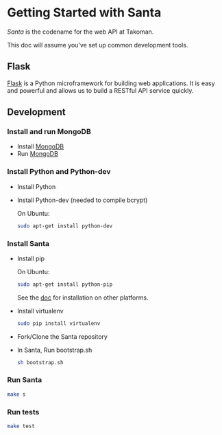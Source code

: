 # Getting Started with Santa

*Santa* is the codename for the web API at Takoman.

This doc will assume you've set up common development tools.

## Flask

[Flask](http://flask.pocoo.org/) is a Python microframework for building web applications. It is easy and powerful and allows us to build a RESTful API service quickly.

## Development

### Install and run MongoDB

 - Install [MongoDB](http://docs.mongodb.org/manual/installation/)
 - Run [MongoDB](http://docs.mongodb.org/manual/tutorial/manage-mongodb-processes/)

### Install Python and Python-dev
 - Install Python
 - Install Python-dev (needed to compile bcrypt)

   On Ubuntu:
   ```bash
   sudo apt-get install python-dev
   ```

### Install Santa
 - Install pip

   On Ubuntu:
   ```bash
   sudo apt-get install python-pip
   ```
   See the [doc](http://pip.readthedocs.org/en/latest/installing.html) for installation on other platforms.

 - Install virtualenv

   ```bash
   sudo pip install virtualenv
   ```
 
 - Fork/Clone the Santa repository

 - In Santa, Run bootstrap.sh

   ```bash
   sh bootstrap.sh
   ```

### Run Santa
```bash
make s
```

### Run tests
```bash
make test
```
